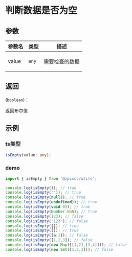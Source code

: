 # 判断数据是否为空

## 参数

| 参数名 | 类型             | 描述                  |
| ------ | ---------------- | --------------------- |
| value  | <code>any</code> | <p>需要检查的数据</p> |

## 返回

(<code>boolean</code>)：<p>返回布尔值</p>

## 示例

### ts类型

```typescript
isEmpty(value: any);
```

### demo

```typescript
import { isEmpty } from '@zpcscc/utils';

console.log(isEmpty()); // true
console.log(isEmpty('')); // true
console.log(isEmpty(null)); // true
console.log(isEmpty(undefined)); // true
console.log(isEmpty(void 0)); // true
console.log(isEmpty(Number.NaN); // true
console.log(isEmpty(123); // false
console.log(isEmpty('123'); // false
console.log(isEmpty({}); // true
console.log(isEmpty([]); // true
console.log(isEmpty({a:1}); // false
console.log(isEmpty([1,2,3]); // false
console.log(isEmpty(new Map([[1,2],[3,4]])); // false
console.log(isEmpty(new Set([1,2,3])); // false
```
